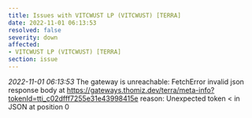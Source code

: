 ```yaml
---
title: Issues with VITCWUST LP (VITCWUST) [TERRA]
date: 2022-11-01 06:13:53
resolved: false
severity: down
affected:
- VITCWUST LP (VITCWUST) [TERRA]
section: issue
---
```


*2022-11-01 06:13:53* The gateway is unreachable: FetchError invalid json response body at https://gateways.thomiz.dev/terra/meta-info?tokenId=tti_c02dfff7255e31e43998415e reason: Unexpected token < in JSON at position 0